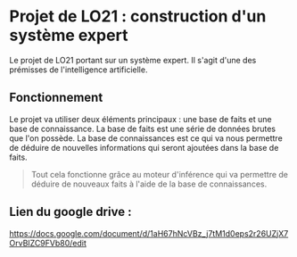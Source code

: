 # Projet de LO21 : construction d'un système expert

Le projet de LO21 portant sur un système expert. Il s'agit d'une des prémisses de l'intelligence artificielle.

## Fonctionnement

Le projet va utiliser deux éléments principaux : une base de faits et une base de connaissance.
La base de faits est une série de données brutes que l'on possède.
La base de connaissances est ce qui va nous permettre de déduire de nouvelles informations qui seront ajoutées dans la base de faits.

> Tout cela fonctionne grâce au moteur d'inférence qui va permettre de déduire de nouveaux faits à l'aide de la base de connaissances.

## Lien du google drive :

https://docs.google.com/document/d/1aH67hNcVBz_j7tM1d0eps2r26UZjX7OrvBIZC9FVb80/edit